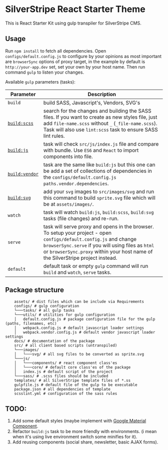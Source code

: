# SilverStripe React Starter Theme

This is React Starter Kit using gulp transpiler for SilverStripe CMS.

## Usage

Run `npm install` to fetch all dependencies. Open `configs/default.config.js` to configure by your opinions as most important are `browserSync` options of proxy target, in the example by default is `http://your-app.dev` set, set your own by your host name. Then run command `gulp` to listen your changes.

Available `gulp` parameters (tasks):

| Parameter | Description |
|-----------|-------------|
| `build` | build SASS, Javascript's, Vendors, SVG's |
| [`build:scss`](docs/build-scss.md) | search for the changes and building the SASS files. If you want to create as new styles file, just add `file-name.scss` without `_` (`_file-name.scss`). Task will also use `lint:scss` task to ensure SASS lint rules. |
| [`build:js`](docs/build-js.md) | task will check `src/js/index.js` file and compare with bundle. Use `ES6` and `React` to import components into file. |
| [`build:vendor`](docs/vendor.md) | task are the same like `build:js` but this one can be add a set of collections of dependencies in the `configs/default.config.js` `paths.vendor.dependencies`. |
| [`build:svg`](docs/build-svg.md) | add your `svg` images to `src/images/svg` and run this command to build `sprite.svg` file which will be at `assets/images/`. |
| `watch` | task will watch `build:js`, `build:scss`, `build:svg` tasks (file changes) and re-run. |
| `serve` | task will serve proxy and opens in the browser. To setup your project - open `configs/default.config.js` and change `browserSync.serve` if you will using files as `html` or `browserSync.proxy` within your host name of the SilverStripe project instead. |
| `default` | default task or empty `gulp` command will run `build` and `watch`, `serve` tasks. |

## Package structure

```
    assets/ # dist files which can be include via Requirements
    configs/ # gulp configuration
    └───tasks/ # all gulp tasks
    └───utils/ # utilities for gulp configuration
    │   default.config.js # package configuration file for the gulp (paths, filenames, etc)
    │   webpack.config.js # default javascript loader settings
    │   webpack.vendor.config.js # default vendor javascript loader settings
    docs/ # documentation of the package
    src/ # all client based scripts (untranspiled)
    └───images/
    │   └───svg/ # all svg files to be converted as sprite.svg
    └───js/
    │   └───components/ # react component class'es
    │   └───core/ # default core class'es of the package
    │   index.js # default script of the project
    └───sass/ # .scss files should be included
    templates/ # all SilverStripe template files of *.ss
    gulpfile.js # default file of the gulp to be executable
    package.json # all dependencies of template
    scsslint.yml # configuration of the sass rules
```

## TODO:

 1. Add some default styles (maybe implement with [Google Material Component](https://material.io/components/).
 2. Refactor `build:js` task to be more friendly with environments. (i mean when it's using live environment switch some minifies for it).
 3. Add reusing components (social share, newsletter, basic AJAX forms).